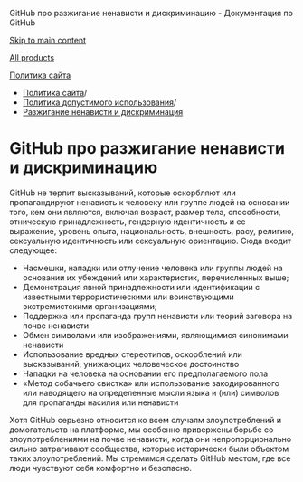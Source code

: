 GitHub про разжигание ненависти и дискриминацию - Документация по GitHub

[Skip to main content](#main-content)

[All products](/ru)

[Политика сайта](/ru/site-policy)

* [Политика сайта](/ru/site-policy)/
* [Политика допустимого использования](/ru/site-policy/acceptable-use-policies)/
* [Разжигание ненависти и дискриминация](/ru/site-policy/acceptable-use-policies/github-hate-speech-and-discrimination)

GitHub про разжигание ненависти и дискриминацию
==========

GitHub не терпит высказываний, которые оскорбляют или пропагандируют ненависть к человеку или группе людей на основании того, кем они являются, включая возраст, размер тела, способности, этническую принадлежность, гендерную идентичность и ее выражение, уровень опыта, национальность, внешность, расу, религию, сексуальную идентичность или сексуальную ориентацию. Сюда входит следующее:

* Насмешки, нападки или отлучение человека или группы людей на основании их убеждений или характеристик, перечисленных выше;
* Демонстрация явной принадлежности или идентификации с известными террористическими или воинствующими экстремистскими организациями;
* Поддержка или пропаганда групп ненависти или теорий заговора на почве ненависти
* Обмен символами или изображениями, являющимися синонимами ненависти
* Использование вредных стереотипов, оскорблений или высказываний, унижающих человеческое достоинство
* Нападки на человека на основании его предполагаемого пола
* «Метод собачьего свистка» или использование закодированного или наводящего на определенные мысли языка и (или) символов для пропаганды насилия или ненависти

Хотя GitHub серьезно относится ко всем случаям злоупотреблений и домогательств на платформе, мы особенно привержены борьбе со злоупотреблениями на почве ненависти, когда они непропорционально сильно затрагивают сообщества, которые исторически были объектом таких злоупотреблений. Мы стремимся сделать GitHub местом, где все люди чувствуют себя комфортно и безопасно.
